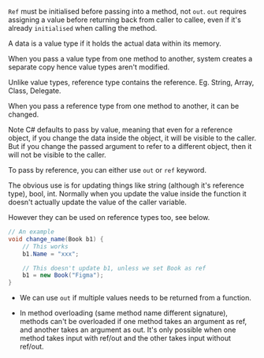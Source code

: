 `Ref` must be initialised before passing into a method, not `out`.
`out` requires assigning a value before returning back from caller to callee, even if it's already `initialised` when calling the method.


A data is a value type if it holds the actual data within its memory.

When you pass a value type from one method to another, system creates a separate copy hence value types aren't modified.

Unlike value types, reference type contains the reference. Eg. String, Array, Class, Delegate.

When you pass a reference type from one method to another, it can be changed.

Note C# defaults to pass by value, meaning that even for a reference object, if you change the data inside the object, it will be visible to the caller. But if you change the passed argument to refer to a different object, then it will not be visible to the caller.





To pass by reference, you can either use `out` or `ref` keyword.

The obvious use is for updating things like string (although it's reference type), bool, int.
Normally when you update the value inside the function it doesn't actually update the value of the caller variable.

However they can be used on reference types too, see below.
```csharp
// An example
void change_name(Book b1) {
	// This works
	b1.Name = "xxx";

	// This doesn't update b1, unless we set Book as ref
	b1 = new Book("Figma");
}
```


* We can use `out` if multiple values needs to be returned from a function.

 * In method overloading (same method name different signature), methods can't be overloaded if one method takes an argument as ref, and another takes an argument as out. It's only possible when one method takes input with ref/out and the other takes input without ref/out.

